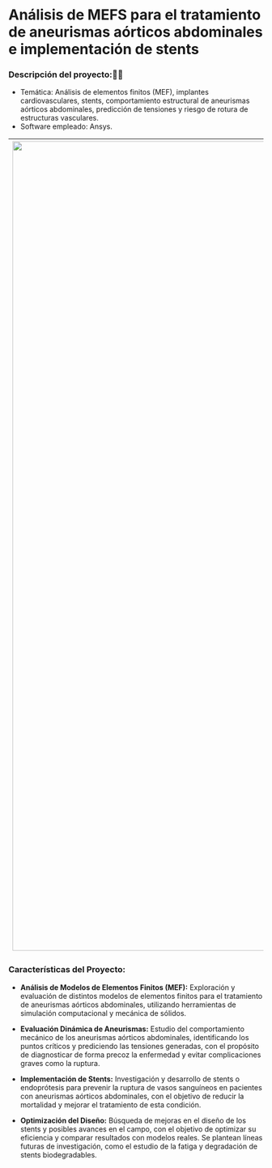 # Análisis de MEFS para el tratamiento de aneurismas aórticos abdominales e implementación de stents 

### **Descripción del proyecto:💓📐**
  - Temática: Análisis de elementos finitos (MEF), implantes cardiovasculares, stents, comportamiento estructural de aneurismas aórticos abdominales, predicción de tensiones y riesgo de rotura de estructuras vasculares.
  - Software empleado: Ansys.

| <img src="https://user-images.githubusercontent.com/79250883/250957939-3abaa455-111f-4b49-b29b-eab8fab99a3b.png" alt="Biosensor Cutáneo" width="1600" height="auto"> | Análisis de MEFS y stents para el tratamiento de aneurismas aórticos abdominales. Investigación de modelos de elementos finitos y evaluación de resultados. Enfoque en la prevención de rupturas vasculares y futuras mejoras en el diseño y optimización de stents.|
|---|---|


### Características del Proyecto:

- **Análisis de Modelos de Elementos Finitos (MEF):** Exploración y evaluación de distintos modelos de elementos finitos para el tratamiento de aneurismas aórticos abdominales, utilizando herramientas de simulación computacional y mecánica de sólidos.

-  **Evaluación Dinámica de Aneurismas:** Estudio del comportamiento mecánico de los aneurismas aórticos abdominales, identificando los puntos críticos y prediciendo las tensiones generadas, con el propósito de diagnosticar de forma precoz la enfermedad y evitar complicaciones graves como la ruptura.
  
- **Implementación de Stents:** Investigación y desarrollo de stents o endoprótesis para prevenir la ruptura de vasos sanguíneos en pacientes con aneurismas aórticos abdominales, con el objetivo de reducir la mortalidad y mejorar el tratamiento de esta condición.

  
- **Optimización del Diseño:** Búsqueda de mejoras en el diseño de los stents y posibles avances en el campo, con el objetivo de optimizar su eficiencia y comparar resultados con modelos reales. Se plantean líneas futuras de investigación, como el estudio de la fatiga y degradación de stents biodegradables.
